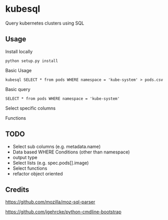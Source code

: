 # kubesql
Query kubernetes clusters using SQL

## Usage
Install locally
```
python setup.py install
```

Basic Usage
```
kubesql SELECT * from pods WHERE namespace = 'kube-system' > pods.csv
```

Basic query
```
SELECT * from pods WHERE namespace = 'kube-system'
```

Select specific columns

Functions

## TODO
- Select sub columns (e.g. metadata.name)
- Data based WHERE Conditions (other than namespace)
- output type
- Select lists (e.g. spec.pods[].image)
- Select functions
- refactor object oriented


## Credits
https://github.com/mozilla/moz-sql-parser

https://github.com/jgehrcke/python-cmdline-bootstrap